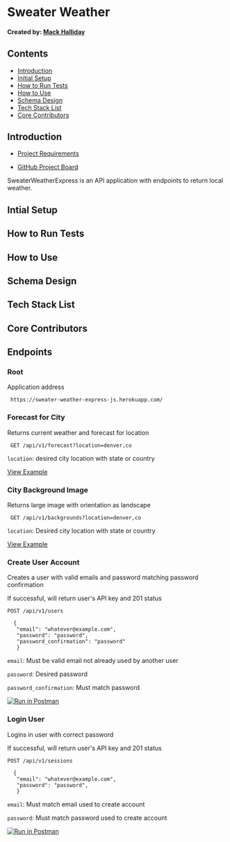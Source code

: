 

# Sweater Weather
#### Created by: [Mack Halliday](https://github.com/MackHalliday)

## Contents 
 *  [Introduction]()
 *  [Initial Setup]()
 *  [How to Run Tests]()
 *  [How to Use]()
 *  [Schema Design]()
 *  [Tech Stack List]()
 *  [Core Contributors]()

## Introduction

* [Project Requirements](https://backend.turing.io/module4/projects/express_sweater_weather/express_sweater_weather_spec)

* [GitHub Project Board](https://github.com/MackHalliday/sweater_weather_express/projects/2)

 SweaterWeatherExpress is an API application with endpoints to return local weather.
 
 ## Intial Setup 
 
 ## How to Run Tests
 
 ## How to Use
 
 ## Schema Design 
 
 ## Tech Stack List
 
 ## Core Contributors

 ## Endpoints

### Root 
Application address

``` https://sweater-weather-express-js.herokuapp.com/```

### Forecast for City
Returns current weather and forecast for location

``` GET /api/v1/forecast?location=denver,co```

```location```: desired city location with state or country

[View Example](https://sweater-weather-express-js.herokuapp.com/api/v1/forecast?location=denver,co)

### City Background Image

  Returns large image with orientation as landscape

  ``` GET /api/v1/backgrounds?location=denver,co```

  ```location```: Desired city location with state or country

  [View Example](https://sweater-weather-halliday.herokuapp.com/api/v1/backgrounds?location=denver,co)

### Create User Account

  Creates a user with valid emails and password matching password confirmation
  
  If successful, will return user's API key and 201 status

  ```POST /api/v1/users```
  
  ``` body 
    {
     "email": "whatever@example.com",
     "password": "password",
     "password_confirmation": "password"
     }
  ```
  
  ```email```: Must be valid email not already used by another user
  
  ```password```: Desired password
  
  ```password_confirmation```: Must match password
  
[![Run in Postman](https://run.pstmn.io/button.svg)]()

### Login User

  Logins in user with correct password
  
  If successful, will return user's API key and 201 status
  

  ```POST /api/v1/sessions ```
  
  ``` body 
    {
     "email": "whatever@example.com",
     "password": "password",
     }
  ```
  
  ```email```: Must match email used to create account
  
  ```password```: Must match password used to create account
  
  [![Run in Postman](https://run.pstmn.io/button.svg)]()
  
